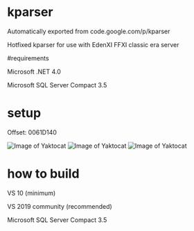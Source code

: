 # kparser
Automatically exported from code.google.com/p/kparser

Hotfixed kparser for use with EdenXI FFXI classic era server

#requirements

Microsoft .NET 4.0

Microsoft SQL Server Compact 3.5

# setup

Offset: 0061D140

![Image of Yaktocat](https://i.imgur.com/kHMSsvK.png)
![Image of Yaktocat](https://i.imgur.com/H8lARz7.png)
![Image of Yaktocat](https://i.imgur.com/UUXI8Z2.png)


# how to build

VS 10  (minimum)

VS 2019 community (recommended)

Microsoft SQL Server Compact 3.5
